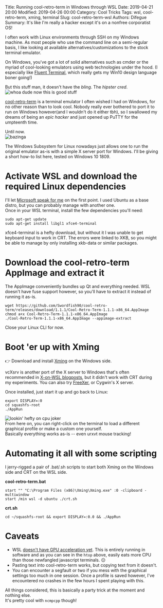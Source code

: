 Title: Running cool-retro-term in Windows through WSL
Date: 2019-04-21 20:00
Modified: 2019-04-26 00:00
Category: Cool Tricks
Tags: wsl, cool-retro-term, xming, terminal
Slug: cool-retro-term-wsl
Authors: Difegue
Summary: It's like I'm really a hacker except it's on a nonfree corporatist OS!

I often work with Linux environments through SSH on my Windows machine. As most people who use the command line on a semi-regular basis, I like looking at available alternatives/customizations to the stock terminal emulator.  


On Windows, you've got a lot of solid alternatives such as cmder or the myriad of cool-looking emulators using web technologies under the hood. (I especially like [Fluent Terminal](https://github.com/felixse/FluentTerminal), which really gets my Win10 design language boner going!)  

But this stuff man, it doesn't have the _bling_. The _hipster cred_.  
![whoa dude now this is good stuff]({static}/images/crt-intro.png)  

[cool-retro-term](https://github.com/Swordfish90/cool-retro-term) is a terminal emulator I often wished I had on Windows, for no other reason than to look cool. Nobody really ever bothered to port it to run on Windows however(and I wouldn't do it either tbh), so I swallowed my dreams of being an _epic hacker_ and just opened up PuTTY for the umpteenth time.  

Until now.  
![bazinga]({static}/images/crt-win.jpg)  

The Windows Subsystem for Linux nowadays just allows one to run the original emulator as-is with a simple X server port for Windows. I'll be giving a short how-to list here, tested on Windows 10 1809.

# Activate WSL and download the required Linux dependencies
I'll let [Microsoft speak for me](https://docs.microsoft.com/en-us/windows/wsl/install-win10) on the first point. I used Ubuntu as a base distro, but you can probably manage with another one.  
Once in your WSL terminal, install the few dependencies you'll need:

~~~~
sudo apt-get update
sudo apt-get install libgl1 xfce4-terminal
~~~~

xfce4-terminal is a hefty download, but without it I was unable to get keyboard input to work in CRT. The errors were linked to XKB, so you might be able to manage by only installing xkb-data or similar packages.  

# Download the cool-retro-term AppImage and extract it
The AppImage conveniently bundles up Qt and everything needed. WSL doesn't have fuse support however, so you'll have to extract it instead of running it as-is. 
~~~~
wget https://github.com/Swordfish90/cool-retro-term/releases/download/1.1.1/Cool-Retro-Term-1.1.1-x86_64.AppImage
chmod a+x Cool-Retro-Term-1.1.1-x86_64.AppImage
./Cool-Retro-Term-1.1.1-x86_64.AppImage --appimage-extract
~~~~
Close your Linux CLI for now.

# Boot 'er up with Xming
👉 Download and install [Xming](https://sourceforge.net/projects/xming/) on the Windows side.  

vcXsrv is another port of the X server to Windows that's often recommended in [X-on-WSL blogposts](https://www.ctrl.blog/entry/how-to-x-on-wsl), but it didn't work with CRT during my experiments. You can also try [FreeXer](https://sourceforge.net/projects/freexer/), or Cygwin's X server.  

Once installed, just start it up and go back to Linux:  
~~~~
export DISPLAY=:0
cd squashfs-root
./AppRun
~~~~

![lookin' hefty on cpu joker]({static}/images/crt-cpu.jpg)  
From here on, you can right-click on the terminal to load a different graphical profile or make a custom one yourself.  
Basically everything works as-is -- even urxvt mouse tracking!

# Automating it all with some scripting

I jerry-rigged a pair of .bat/.sh scripts to start both Xming on the Windows side and CRT on the WSL side.

**cool-retro-term.bat**
~~~~
start "" "C:\Program Files (x86)\Xming\Xming.exe" :0 -clipboard -multiwindow
start /min wsl -d ubuntu ./crt.sh
~~~~

**crt.sh**
~~~~
cd ~/squashfs-root && export DISPLAY=:0.0 && ./AppRun 
~~~~

# Caveats

* WSL [doesn't have GPU acceleration yet](https://github.com/Microsoft/WSL/issues/829). This is entirely running in software and as you can see in the `htop` above, easily eats more CPU than those newfangled javascript terminals. 😐 
* Pasting text into cool-retro-term works, but copying text from it doesn't. 
* You can encounter a segfault or two if you mess with the graphical settings too much in one session. Once a profile is saved however, I've encountered no crashes in the few hours I spent playing with this.

All things considered, this is basically a party trick at the moment and nothing else.  
It's pretty cool with `ncmpcpp` though!
